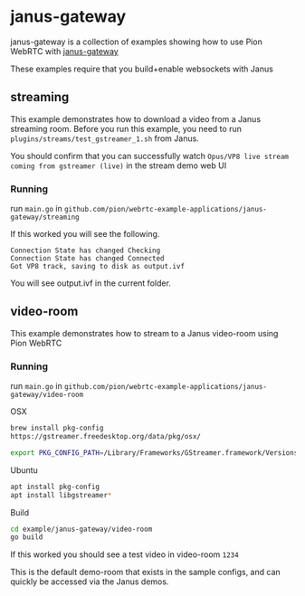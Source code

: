 # janus-gateway
janus-gateway is a collection of examples showing how to use Pion WebRTC with [janus-gateway](https://github.com/meetecho/janus-gateway)

These examples require that you build+enable websockets with Janus

## streaming
This example demonstrates how to download a video from a Janus streaming room. Before you run this example, you need to run `plugins/streams/test_gstreamer_1.sh` from Janus.

You should confirm that you can successfully watch `Opus/VP8 live stream coming from gstreamer (live)` in the stream demo web UI

### Running
run `main.go` in `github.com/pion/webrtc-example-applications/janus-gateway/streaming`

If this worked you will see the following.
```
Connection State has changed Checking
Connection State has changed Connected
Got VP8 track, saving to disk as output.ivf
```

You will see output.ivf in the current folder.

## video-room
This example demonstrates how to stream to a Janus video-room using Pion WebRTC

### Running
run `main.go` in `github.com/pion/webrtc-example-applications/janus-gateway/video-room`

OSX
```sh
brew install pkg-config
https://gstreamer.freedesktop.org/data/pkg/osx/

export PKG_CONFIG_PATH=/Library/Frameworks/GStreamer.framework/Versions/Current/lib/pkgconfig
```
Ubuntu
```sh
apt install pkg-config
apt install libgstreamer*
```

Build
```sh
cd example/janus-gateway/video-room
go build
```



If this worked you should see a test video in video-room `1234`

This is the default demo-room that exists in the sample configs, and can quickly be accessed via the Janus demos.
